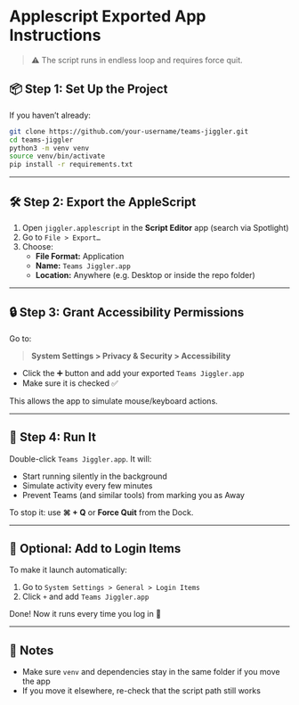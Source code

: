 # Applescript Exported App Instructions

> ⚠️ The script runs in endless loop and requires force quit.

## 📦 Step 1: Set Up the Project

If you haven’t already:

```bash
git clone https://github.com/your-username/teams-jiggler.git
cd teams-jiggler
python3 -m venv venv
source venv/bin/activate
pip install -r requirements.txt
```

---

## 🛠 Step 2: Export the AppleScript

1. Open `jiggler.applescript` in the **Script Editor** app (search via Spotlight)
2. Go to `File > Export…`
3. Choose:
   - **File Format:** Application
   - **Name:** `Teams Jiggler.app`
   - **Location:** Anywhere (e.g. Desktop or inside the repo folder)

---

## 🔒 Step 3: Grant Accessibility Permissions

Go to:

> **System Settings > Privacy & Security > Accessibility**

- Click the ➕ button and add your exported `Teams Jiggler.app`
- Make sure it is checked ✅

This allows the app to simulate mouse/keyboard actions.

---

## 🚀 Step 4: Run It

Double-click `Teams Jiggler.app`. It will:

- Start running silently in the background
- Simulate activity every few minutes
- Prevent Teams (and similar tools) from marking you as Away

To stop it: use **⌘ + Q** or **Force Quit** from the Dock.

---

## 📁 Optional: Add to Login Items

To make it launch automatically:

1. Go to `System Settings > General > Login Items`
2. Click `+` and add `Teams Jiggler.app`

Done! Now it runs every time you log in 🎉

---

## 🧼 Notes

- Make sure `venv` and dependencies stay in the same folder if you move the app
- If you move it elsewhere, re-check that the script path still works
